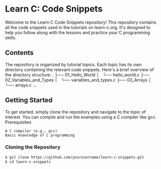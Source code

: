 # Learn C: Code Snippets

Welcome to the Learn C Code Snippets repository! This repository contains all the code snippets used in the tutorials on learn-c.org. It's designed to help you follow along with the lessons and practice your C programming skills.

## Contents

The repository is organized by tutorial topics. Each topic has its own directory containing the relevant code snippets. Here's a brief overview of the directory structure:
.
├── 01_Hello_World
│   └── hello_world.c
├── 02_Variables_and_Types
│   └── variables_and_types.c
├── 03_Arrays
│   └── arrays.c
...

## Getting Started

To get started, simply clone the repository and navigate to the topic of interest. You can compile and run the examples using a C compiler like gcc.
Prerequisites

    A C compiler (e.g., gcc)
    Basic knowledge of C programming

### Cloning the Repository

  ```bash
  $ git clone https://github.com/yourusername/learn-c-snippets.git
  $ cd learn-c-snippets
  ```
